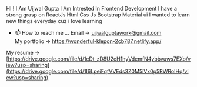 HI ! I Am Ujjwal Gupta
I Am Intrested In Frontend Development 
I have a strong grasp on  ReactJs Html Css Js Bootstrap Material ui
I wanted to learn new things everyday cuz i love learning 
- 📫 How to reach me ...  Email -> ujjwalguptawork@gmail.com  
My portfolio -> https://wonderful-klepon-2cb787.netlify.app/

My resume -> [https://drive.google.com/file/d/1cDt_zD8U2eH1hyVdemfN4ybbvuws7EXo/view?usp=sharing](https://drive.google.com/file/d/1I6LpeiFqfVVEds3Z0M5iVx0p5RWRoIHq/view?usp=sharing)
<!---
ujjwal454/ujjwal454 is a ✨ special ✨ repository because its `README.md` (this file) appears on your GitHub profile.
You can click the Preview link to take a look at your changes.
--->
